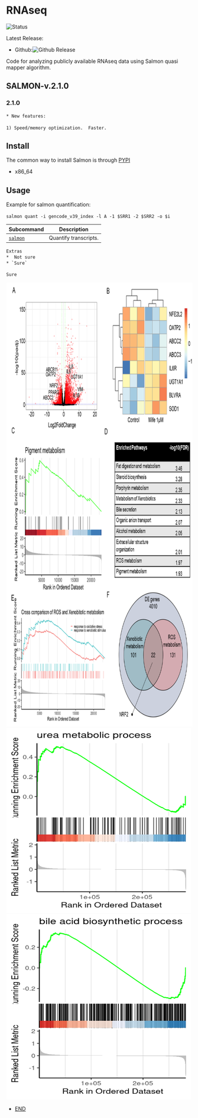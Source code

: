 # RNAseq

![Status](https://img.shields.io/badge/status-alpha-red)

Latest Release:
* Github:![Github Release](https://img.shields.io/badge/release-v1-blue)

Code for analyzing publicly available RNAseq data using Salmon quasi mapper algorithm.

## SALMON-v.2.1.0
### 2.1.0

	* New features:

	1) Speed/memory optimization.  Faster.


## Install

The common way to install Salmon is through
[PYPI](https://pypi.org/project/salmon/)
* x86_64

## Usage

Example for salmon quantification:

`salmon quant -i gencode_v39_index -l A -1 $SRR1 -2 $SRR2 -o $i`


Subcommand | Description
-----------|----------
[`salmon`](./docs/callpeak.md) | Quantify transcripts.

	Extras
	*  Not sure
	* `Sure`
`Sure`

<img src="https://github.com/hasanwraeth/RNAseq/blob/main/1.png" width="1000" height="1200">
<img src="https://github.com/hasanwraeth/RNAseq/blob/main/urea.png" width="500" height="500">
<img src="https://github.com/hasanwraeth/RNAseq/blob/main/bile.png" width="500" height="500">


* [END](https://www.google.com)
